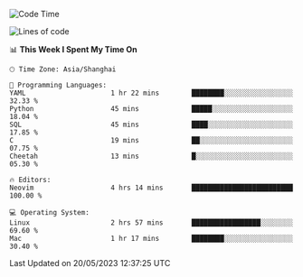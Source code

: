 <!--START_SECTION:waka-->
![Code Time](http://img.shields.io/badge/Code%20Time-1%2C369%20hrs%2033%20mins-blue)

![Lines of code](https://img.shields.io/badge/From%20Hello%20World%20I%27ve%20Written-262.1%20thousand%20lines%20of%20code-blue)

📊 **This Week I Spent My Time On** 

```text
🕑︎ Time Zone: Asia/Shanghai

💬 Programming Languages: 
YAML                     1 hr 22 mins        ████████░░░░░░░░░░░░░░░░░   32.33 % 
Python                   45 mins             █████░░░░░░░░░░░░░░░░░░░░   18.04 % 
SQL                      45 mins             ████░░░░░░░░░░░░░░░░░░░░░   17.85 % 
C                        19 mins             ██░░░░░░░░░░░░░░░░░░░░░░░   07.75 % 
Cheetah                  13 mins             █░░░░░░░░░░░░░░░░░░░░░░░░   05.30 % 

🔥 Editors: 
Neovim                   4 hrs 14 mins       █████████████████████████   100.00 % 

💻 Operating System: 
Linux                    2 hrs 57 mins       █████████████████░░░░░░░░   69.60 % 
Mac                      1 hr 17 mins        ████████░░░░░░░░░░░░░░░░░   30.40 % 
```


 Last Updated on 20/05/2023 12:37:25 UTC
<!--END_SECTION:waka-->
